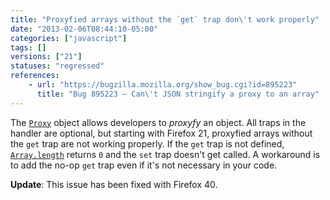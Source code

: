 ```yaml
---
title: "Proxyfied arrays without the `get` trap don\'t work properly"
date: "2013-02-06T08:44:10-05:00"
categories: ["javascript"]
tags: []
versions: ["21"]
statuses: "regressed"
references:
    - url: "https://bugzilla.mozilla.org/show_bug.cgi?id=895223"
      title: "Bug 895223 – Can\'t JSON stringify a proxy to an array"
---
```

The [`Proxy`](https://developer.mozilla.org/docs/Web/JavaScript/Reference/Global_Objects/Proxy) object allows developers to *proxyfy* an object. All traps in the handler are optional, but starting with Firefox 21, proxyfied arrays without the `get` trap are not working properly. If the `get` trap is not defined, [`Array.length`](https://developer.mozilla.org/docs/Web/JavaScript/Reference/Global_Objects/Array/length) returns `0` and the `set` trap doesn't get called. A workaround is to add the no-op `get` trap even if it's not necessary in your code.

**Update**: This issue has been fixed with Firefox 40.
